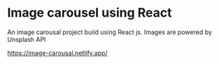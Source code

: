 # Image carousel using React

An image carousal project build using React js. Images are powered by Unsplash API

https://image-carousal.netlify.app/